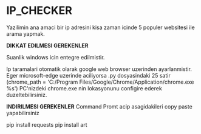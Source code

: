 # IP_CHECKER

Yazilimin ana amaci bir ip adresini kisa zaman icinde 5 populer websitesi ile arama yapmak.

**DIKKAT EDILMESI GEREKENLER**

Suanlik windows icin entegre edilmistir. 

Ip taramalari otomatik olarak google web browser uzerinden ayarlanmistir. Eger microsoft-edge uzerinde aciliyorsa .py dosyasindaki 25 satir (chrome_path = 'C:/Program Files/Google/Chrome/Application/chrome.exe %s') PC'nizdeki chrome.exe nin lokasyonunu configire ederek duzeltebilirsiniz. 

**INDIRILMESI GEREKENLER**
Command Promt acip asagidakileri copy paste yapabilirsiniz 

pip install requests
pip install art


